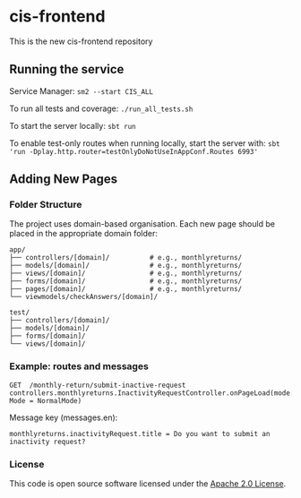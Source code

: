 
# cis-frontend

This is the new cis-frontend repository

## Running the service

Service Manager: `sm2 --start CIS_ALL`

To run all tests and coverage: `./run_all_tests.sh`

To start the server locally: `sbt run`

To enable test-only routes when running locally, start the server with: `sbt 'run -Dplay.http.router=testOnlyDoNotUseInAppConf.Routes 6993'` 

## Adding New Pages

### Folder Structure
The project uses domain-based organisation. Each new page should be placed in the appropriate domain folder:

```
app/
├── controllers/[domain]/          # e.g., monthlyreturns/
├── models/[domain]/               # e.g., monthlyreturns/
├── views/[domain]/                # e.g., monthlyreturns/
├── forms/[domain]/                # e.g., monthlyreturns/
├── pages/[domain]/                # e.g., monthlyreturns/
└── viewmodels/checkAnswers/[domain]/
```

```
test/
├── controllers/[domain]/
├── models/[domain]/
├── forms/[domain]/
└── views/[domain]/
```

### Example: routes and messages

```routes
GET  /monthly-return/submit-inactive-request  controllers.monthlyreturns.InactivityRequestController.onPageLoad(mode: Mode = NormalMode)
```

Message key (messages.en):

```properties
monthlyreturns.inactivityRequest.title = Do you want to submit an inactivity request?
```

### License

This code is open source software licensed under the [Apache 2.0 License]("http://www.apache.org/licenses/LICENSE-2.0.html").